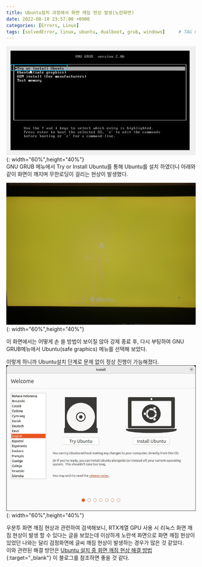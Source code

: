 ```yaml
---
title: Ubuntu설치 과정에서 화면 깨짐 현상 발생(노란화면)
date: 2022-08-10 23:57:00 +0900
categories: [Errors, Linux]
tags: [solvedError, linux, ubuntu, dualboot, grub, windows]     # TAG names should always be lowercase
---
```


![우분투 설치 화면](/assets/img/2022_08_10Posts/ubuntu22.04installing_display.png){: width="60%",height="40%"}  
GNU GRUB 메뉴에서 Try or Install Ubuntu를 통해 Ubuntu를 설치 하였더니 아래와 같이 화면이 깨지며 무한로딩이 걸리는 현상이 발생했다.

![우분투 화면 깨짐](/assets/img/2022_08_10Posts/ubuntuInstallError.jpg){: width="60%",height="40%"}

이 화면에서는 어떻게 손 쓸 방법이 보이질 않아 강제 종료 후, 다시 부팅하여 GNU GRUB메뉴에서 Ubuntu(safe graphics) 메뉴를 선택해 보았다.

이렇게 하니까 Ubuntu설치 단계로 문제 없이 정상 진행이 가능해졌다.
![우분투 정상 설치 화면](/assets/img/2022_08_10Posts/ubuntuInstall.jpg){: width="60%",height="40%"}

우분투 화면 깨짐 현상과 관련하여 검색해보니, RTX계열 GPU 사용 시 리눅스 화면 깨짐 현상이 발생 할 수 있다는 글을 보았는데 이상하게 노란색 화면으로 화면 깨짐 현상이 있었던 나와는 달리 검정화면에 글씨 깨짐 현상이 발생하는 경우가 많은 것 같았다.  
이와 관련된 해결 방안은 [Ubuntu 설치 중 화면 깨짐 현상 해결 방법](https://poruttugi.tistory.com/10){:target="_blank"} 이 블로그를 참조하면 좋을 것 같다.